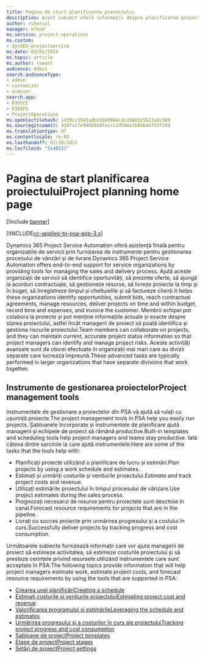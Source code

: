 ```yaml
---
title: Pagina de start planificarea proiectului
description: Acest subiect oferă informații despre planificarea proiectului.
author: ruhercul
manager: kfend
ms.service: project-operations
ms.custom:
- dyn365-projectservice
ms.date: 03/01/2019
ms.topic: article
ms.author: rumant
audience: Admin
search.audienceType:
- admin
- customizer
- enduser
search.app:
- D365CE
- D365PS
- ProjectOperations
ms.openlocfilehash: 1439cc1543adbd304d984cdc268d3e5623adc309
ms.sourcegitcommit: 418fa1fe9d605b8faccc2d5dee1b04b4e753f194
ms.translationtype: HT
ms.contentlocale: ro-RO
ms.lasthandoff: 02/10/2021
ms.locfileid: "5148253"
---
```

# <a name="project-planning-home-page"></a><span data-ttu-id="66035-103">Pagina de start planificarea proiectului</span><span class="sxs-lookup"><span data-stu-id="66035-103">Project planning home page</span></span>

[!include [banner](../includes/psa-now-project-operations.md)]

[!INCLUDE[cc-applies-to-psa-app-3.x](../includes/cc-applies-to-psa-app-3x.md)]

<span data-ttu-id="66035-104">Dynamics 365 Project Service Automation oferă asistență finală pentru organizațiile de servicii prin furnizarea de instrumente pentru gestionarea procesului de vânzări și de livrare.</span><span class="sxs-lookup"><span data-stu-id="66035-104">Dynamics 365 Project Service Automation offers end-to-end support for service organizations by providing tools for managing the sales and delivery process.</span></span> <span data-ttu-id="66035-105">Ajută aceste organizații de servicii să identifice oportunități, să prezinte oferte, să ajungă la acorduri contractuale, să gestioneze resurse, să livreze proiecte la timp și în buget, să înregistreze timpul și cheltuielile și să factureze clienți.</span><span class="sxs-lookup"><span data-stu-id="66035-105">It helps these organizations identify opportunities, submit bids, reach contractual agreements, manage resources, deliver projects on time and within budget, record time and expenses, and invoice the customer.</span></span> <span data-ttu-id="66035-106">Membrii echipei pot colabora la proiecte și pot menține informațiile actuale și exacte despre starea proiectului, astfel încât managerii de proiect să poată identifica și gestiona riscurile proiectului.</span><span class="sxs-lookup"><span data-stu-id="66035-106">Team members can collaborate on projects, and they can maintain current, accurate project status information so that project managers can identify and manage project risks.</span></span> <span data-ttu-id="66035-107">Aceste activități avansate sunt de obicei efectuate în organizații mai mari care au divizii separate care lucrează împreună.</span><span class="sxs-lookup"><span data-stu-id="66035-107">These advanced tasks are typically performed in larger organizations that have separate divisions that work together.</span></span>

## <a name="project-management-tools"></a><span data-ttu-id="66035-108">Instrumente de gestionarea proiectelor</span><span class="sxs-lookup"><span data-stu-id="66035-108">Project management tools</span></span>

<span data-ttu-id="66035-109">Instrumentele de gestionare a proiectelor din PSA vă ajută să rulați cu ușurință proiecte.</span><span class="sxs-lookup"><span data-stu-id="66035-109">The project management tools in PSA help you easily run projects.</span></span> <span data-ttu-id="66035-110">Șabloanele încorporate și instrumentele de planificare ajută managerii și echipele de proiect să rămână productive.</span><span class="sxs-lookup"><span data-stu-id="66035-110">Built-in templates and scheduling tools help project managers and teams stay productive.</span></span> <span data-ttu-id="66035-111">Iată câteva dintre sarcinile la care ajută instrumentele:</span><span class="sxs-lookup"><span data-stu-id="66035-111">Here are some of the tasks that the tools help with:</span></span>

- <span data-ttu-id="66035-112">Planificați proiecte utilizând o planificare de lucru și estimări.</span><span class="sxs-lookup"><span data-stu-id="66035-112">Plan projects by using a work schedule and estimates.</span></span>
- <span data-ttu-id="66035-113">Estimați și urmăriți costurile și veniturile proiectului.</span><span class="sxs-lookup"><span data-stu-id="66035-113">Estimate and track project costs and revenue.</span></span>
- <span data-ttu-id="66035-114">Utilizați estimările proiectului în timpul procesului de vânzare.</span><span class="sxs-lookup"><span data-stu-id="66035-114">Use project estimates during the sales process.</span></span>
- <span data-ttu-id="66035-115">Prognozați necesarul de resurse pentru proiectele sunt deschise în canal.</span><span class="sxs-lookup"><span data-stu-id="66035-115">Forecast resource requirements for projects that are in the pipeline.</span></span>
- <span data-ttu-id="66035-116">Livrați cu succes proiecte prin urmărirea progresului și a costului în curs.</span><span class="sxs-lookup"><span data-stu-id="66035-116">Successfully deliver projects by tracking progress and cost consumption.</span></span>

<span data-ttu-id="66035-117">Următoarele subiecte furnizează informații care vor ajuta managerii de proiect să estimeze activitatea, să estimeze costurile proiectului și să presteze cerințele privind resursele utilizând instrumentele care sunt acceptate în PSA:</span><span class="sxs-lookup"><span data-stu-id="66035-117">The following topics provide information that will help project managers estimate work, estimate project costs, and forecast resource requirements by using the tools that are supported in PSA:</span></span>

- [<span data-ttu-id="66035-118">Crearea unei planificări</span><span class="sxs-lookup"><span data-stu-id="66035-118">Creating a schedule</span></span>](project-creating.md)
- [<span data-ttu-id="66035-119">Estimați costurile și veniturile proiectului</span><span class="sxs-lookup"><span data-stu-id="66035-119">Estimating project cost and revenue</span></span>](project-estimating.md)
- [<span data-ttu-id="66035-120">Valorificarea programului și estimările</span><span class="sxs-lookup"><span data-stu-id="66035-120">Leveraging the schedule and estimates</span></span>](project-leveraging.md)
- [<span data-ttu-id="66035-121">Urmărirea progresului și a costurilor în curs ale proiectului</span><span class="sxs-lookup"><span data-stu-id="66035-121">Tracking project progress and cost consumption</span></span>](project-tracking.md)
- [<span data-ttu-id="66035-122">Șabloane de proiect</span><span class="sxs-lookup"><span data-stu-id="66035-122">Project templates</span></span>](project-templates.md)
- [<span data-ttu-id="66035-123">Etape de proiect</span><span class="sxs-lookup"><span data-stu-id="66035-123">Project stages</span></span>](project-stages.md)
- [<span data-ttu-id="66035-124">Setări de proiect</span><span class="sxs-lookup"><span data-stu-id="66035-124">Project settings</span></span>](project-settings.md)
